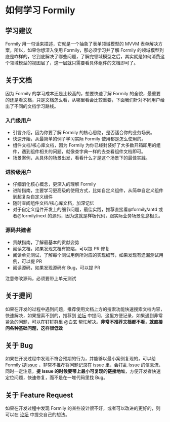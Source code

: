 # 如何学习 Formily

## 学习建议

Formily 用一句话来描述，它就是一个抽象了表单领域模型的 MVVM 表单解决方案，所以，如果你想深入使用 Formily，那必须学习并了解 Formily 的领域模型到底是咋样的，它到底解决了哪些问题，了解完领域模型之后，其实就是如何消费这个领域模型的视图层了，这一层就只需要看具体组件的文档即可了。

## 关于文档

因为 Formily 的学习成本还是比较高的，想要快速了解 Formily 的全貌，最重要的还是看文档，只是文档怎么看，从哪里看会比较重要，下面我们针对不同用户给出了不同的文档学习路线。

### 入门级用户

- 引言介绍，因为你要了解 Formily 的核心思路，是否适合你的业务场景。
- 快速开始，从最简单的例子学习实际 Formily 使用都是怎么使用的。
- 组件文档/核心库文档，因为 Formily 为你已经封装好了大多数开箱即用的组件，遇到组件相关的问题，就像查字典一样的去查看组件文档即可。
- 场景案例，从具体的场景出发，看看什么才是这个场景下的最佳实践。

### 进阶级用户

- 仔细消化核心概念，更深入的理解 Formily
- 进阶指南，主要学习更高级的使用方式，比如自定义组件，从简单自定义组件到超复杂自定义组件
- 随时查阅组件文档/核心库文档，加深记忆
- 对于自定义组件开发上的细节问题，最佳实践，推荐直接看@formily/antd 或者@formily/next 的源码，因为这就是样板代码，跟实际业务场景息息相关。

### 源码共建者

- 贡献指南，了解最基本的贡献姿势
- 阅读文档，如果发现文档有缺陷，可以提 PR 修复
- 阅读单元测试，了解每个测试用例所对应的实现细节，如果发现有遗漏测试用例，可以提 PR
- 阅读源码，如果发现源码有 Bug，可以提 PR

<Alert type="error">
注意修改源码，必须要带上单元测试
</Alert>

## 关于提问

如果在开发的过程中遇到问题，推荐使用文档上方的搜索功能快速搜索文档内容，快速解决，如果搜索不到的，推荐到 [论坛](https://github.com/alibaba/formily/discussions) 中提问，这里方便记录，如果遇到非常紧急的问题，可以在钉钉群里 @白玄 帮忙解决。**非常不推荐文档都不看，就直接问各种基础问题，这样很低效**

## 关于 Bug

如果在开发过程中发现不符合预期的行为，并能够以最小案例复现的，可以给 Formily 提[Issue](https://github.com/alibaba/formily/issues) ，非常不推荐将问题记录在 issue 里，会打乱 Issue 的信息流，同时一定注意，**提 Issue 的时候要带上最小可复现的链接地址**，方便开发者快速定位问题，快速修复，而不是在一堆代码里找 Bug。

## 关于 Feature Request

如果在开发过程中发现 Formily 的某些设计很不好，或者可以改进的更好的，则可以在 [论坛](https://github.com/alibaba/formily/discussions) 中提交自己的想法。
